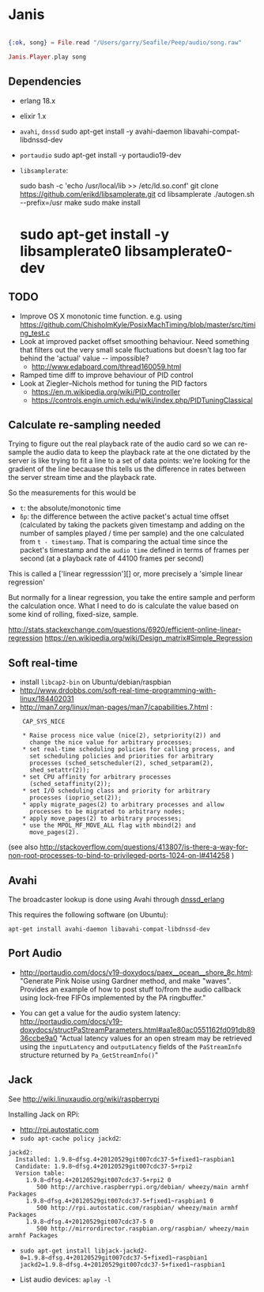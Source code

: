Janis
=====

```elixir

{:ok, song} = File.read "/Users/garry/Seafile/Peep/audio/song.raw"

Janis.Player.play song

```

Dependencies
------------

- erlang 18.x

- elixir 1.x

- `avahi`, `dnssd`
    sudo apt-get install -y avahi-daemon libavahi-compat-libdnssd-dev
- `portaudio`
     sudo apt-get install -y portaudio19-dev

- `libsamplerate`:

     sudo bash -c 'echo /usr/local/lib >> /etc/ld.so.conf'
     git clone https://github.com/erikd/libsamplerate.git
     cd libsamplerate
     ./autogen.sh --prefix=/usr
     make
     sudo make install

     # sudo apt-get install -y libsamplerate0 libsamplerate0-dev

TODO
----

- Improve OS X monotonic time function. e.g. using https://github.com/ChisholmKyle/PosixMachTiming/blob/master/src/timing_test.c
- Look at improved packet offset smoothing behaviour. Need something that filters out the very small scale fluctuations but doesn't lag too far behind the 'actual' value -- impossible?
  - http://www.edaboard.com/thread160059.html
- Ramped time diff to improve behaviour of PID control
- Look at Ziegler–Nichols method for tuning the PID factors
  - https://en.m.wikipedia.org/wiki/PID_controller
  - https://controls.engin.umich.edu/wiki/index.php/PIDTuningClassical

Calculate re-sampling needed
----------------------------

Trying to figure out the real playback rate of the audio card so we can
re-sample the audio data to keep the playback rate at the one dictated by the
server is like trying to fit a line to a set of data points: we're looking for
the gradient of the line becauase this tells us the difference in rates between
the server stream time and the playback rate.

So the measurements for this would be
  - `t`: the absolute/monotonic time
  - `ẟp`: the difference between the active packet's actual time offset
    (calculated by taking the packets given timestamp and adding on the number
    of samples played / time per sample) and the one calculated from `t -
    timestamp`. That is comparing the actual time since the packet's timestamp
    and the `audio time` defined in terms of frames per second (at a playback
    rate of 44100 frames per second)

This is called a ['linear regresssion'][] or, more precisely a 'simple linear regression'

But normally for a linear regression, you take the entire sample and perform
the calculation once. What I need to do is calculate the value based on some
kind of rolling, fixed-size, sample.

http://stats.stackexchange.com/questions/6920/efficient-online-linear-regression
https://en.wikipedia.org/wiki/Design_matrix#Simple_Regression

[linear regression]: https://en.wikipedia.org/wiki/Linear_regression

Soft real-time
--------------

- install `libcap2-bin` on Ubuntu/debian/raspbian
- <http://www.drdobbs.com/soft-real-time-programming-with-linux/184402031>
- <http://man7.org/linux/man-pages/man7/capabilities.7.html> :

```
    CAP_SYS_NICE

    * Raise process nice value (nice(2), setpriority(2)) and
      change the nice value for arbitrary processes;
    * set real-time scheduling policies for calling process, and
      set scheduling policies and priorities for arbitrary
      processes (sched_setscheduler(2), sched_setparam(2),
      shed_setattr(2));
    * set CPU affinity for arbitrary processes
      (sched_setaffinity(2));
    * set I/O scheduling class and priority for arbitrary
      processes (ioprio_set(2));
    * apply migrate_pages(2) to arbitrary processes and allow
      processes to be migrated to arbitrary nodes;
    * apply move_pages(2) to arbitrary processes;
    * use the MPOL_MF_MOVE_ALL flag with mbind(2) and
      move_pages(2).
```

(see also <http://stackoverflow.com/questions/413807/is-there-a-way-for-non-root-processes-to-bind-to-privileged-ports-1024-on-l#414258> )

Avahi
-----

The broadcaster lookup is done using Avahi through [dnssd_erlang][]

This requires the following software (on Ubuntu):

    apt-get install avahi-daemon libavahi-compat-libdnssd-dev


[dnssd_erlang]: https://github.com/benoitc/dnssd_erlang

Port Audio
----------

- <http://portaudio.com/docs/v19-doxydocs/paex__ocean__shore_8c.html>: "Generate Pink Noise using Gardner method, and make "waves". Provides an example of how to post stuff to/from the audio callback using lock-free FIFOs implemented by the PA ringbuffer."

- You can get a value for the audio system latency: <http://portaudio.com/docs/v19-doxydocs/structPaStreamParameters.html#aa1e80ac0551162fd091db8936ccbe9a0> "Actual latency values for an open stream may be retrieved using the `inputLatency` and `outputLatency` fields of the `PaStreamInfo` structure returned by `Pa_GetStreamInfo()`"

Jack
----

See http://wiki.linuxaudio.org/wiki/raspberrypi

Installing Jack on RPi:

- http://rpi.autostatic.com
- `sudo apt-cache policy jackd2`:

```
jackd2:
  Installed: 1.9.8~dfsg.4+20120529git007cdc37-5+fixed1~raspbian1
  Candidate: 1.9.8~dfsg.4+20120529git007cdc37-5+rpi2
  Version table:
     1.9.8~dfsg.4+20120529git007cdc37-5+rpi2 0
        500 http://archive.raspberrypi.org/debian/ wheezy/main armhf Packages
     1.9.8~dfsg.4+20120529git007cdc37-5+fixed1~raspbian1 0
        500 http://rpi.autostatic.com/raspbian/ wheezy/main armhf Packages
     1.9.8~dfsg.4+20120529git007cdc37-5 0
        500 http://mirrordirector.raspbian.org/raspbian/ wheezy/main armhf Packages
```

- `sudo apt-get install libjack-jackd2-0=1.9.8~dfsg.4+20120529git007cdc37-5+fixed1~raspbian1 jackd2=1.9.8~dfsg.4+20120529git007cdc37-5+fixed1~raspbian1`


- List audio devices: `aplay -l`
